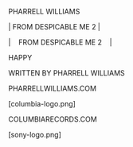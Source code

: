 <!-- FRONT -->

PHARRELL WILLIAMS



| FROM DESPICABLE ME 2 |

<!-- BACK -->

| &nbsp;&nbsp; FROM DESPICABLE ME 2 &nbsp;&nbsp; |

HAPPY

WRITTEN BY PHARRELL WILLIAMS



PHARRELLWILLIAMS.COM

[columbia-logo.png]

COLUMBIARECORDS.COM

[sony-logo.png]

